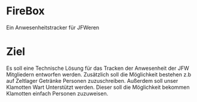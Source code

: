 # FireBox
Ein Anwesenheitstracker für JFWeren

# Ziel
Es soll eine Technische Lösung für das Tracken der Anwesenheit der JFW Mitgliedern entworfen werden. 
Zusätzlich soll die Möglichkeit bestehen z.b auf Zeltlager Getränke Personen zuzuschreiben. 
Außerdem soll unser Klamotten Wart Unterstützt werden. Dieser soll die Möglichkeit bekommen Klamotten einfach Personen zuzuweisen.
